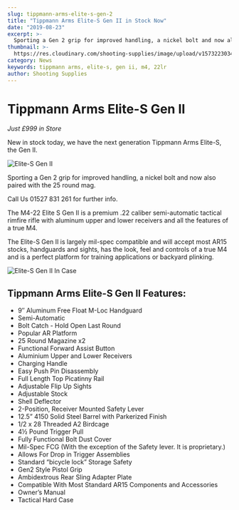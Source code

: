```yaml
---
slug: tippmann-arms-elite-s-gen-2
title: "Tippmann Arms Elite-S Gen II in Stock Now"
date: "2019-08-23"
excerpt: >-
  Sporting a Gen 2 grip for improved handling, a nickel bolt and now also paired with the 25 round mag.
thumbnail: >-
  https://res.cloudinary.com/shooting-supplies/image/upload/v1573223034/guns/Elite-S-Gen-II.png
category: News
keywords: tippmann arms, elite-s, gen ii, m4, 22lr
author: Shooting Supplies
---
```


# **Tippmann Arms Elite-S Gen II**

_Just £999 in Store_

New in stock today, we have the next generation Tippmann Arms Elite-S, the Gen II.

![Elite-S Gen II](https://res.cloudinary.com/shooting-supplies/image/upload/v1573223034/guns/Elite-S-Gen-II.png)

Sporting a Gen 2 grip for improved handling, a nickel bolt and now also paired with the 25 round mag.

Call Us 01527 831 261 for further info.

The M4-22 Elite S Gen II is a premium .22 caliber semi-automatic tactical rimfire rifle with aluminum upper and lower receivers and all the features of a true M4.

The Elite-S Gen II is largely mil-spec compatible and will accept most AR15 stocks, handguards and sights, has the look, feel and controls of a true M4 and is a perfect platform for training applications or backyard plinking.

![Elite-S Gen II In Case](https://res.cloudinary.com/shooting-supplies/image/upload/v1573223028/tippmann/Elite-S-GenII-In-Case.png)

## **Tippmann Arms Elite-S Gen II Features:**

- 9″ Aluminum Free Float M-Loc Handguard
- Semi-Automatic
- Bolt Catch - Hold Open Last Round
- Popular AR Platform
- 25 Round Magazine x2
- Functional Forward Assist Button
- Aluminium Upper and Lower Receivers
- Charging Handle
- Easy Push Pin Disassembly
- Full Length Top Picatinny Rail
- Adjustable Flip Up Sights
- Adjustable Stock
- Shell Deflector
- 2-Position, Receiver Mounted Safety Lever
- 12.5” 4150 Solid Steel Barrel with Parkerized Finish
- 1/2 x 28 Threaded A2 Birdcage
- 4½ Pound Trigger Pull
- Fully Functional Bolt Dust Cover
- Mil-Spec FCG (With the exception of the Safety lever. It is proprietary.)
- Allows For Drop in Trigger Assemblies
- Standard “bicycle lock” Storage Safety
- Gen2 Style Pistol Grip
- Ambidextrous Rear Sling Adapter Plate
- Compatible With Most Standard AR15 Components and Accessories
- Owner’s Manual
- Tactical Hard Case
